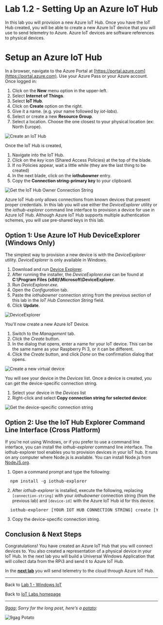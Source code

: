 # Lab 1.2 - Setting Up an Azure IoT Hub

In this lab you will provision a new Azure IoT Hub. Once you have the IoT Hub created, you will be able to create a new Azure IoT device that you will use to send telemetry to Azure. Azure IoT devices are software references to physical devices.

# Setup an Azure IoT Hub
In a browser, navigate to the Azure Portal at [https://portal.azure.com](https://portal.azure.com). Use your Azure Pass or your Azure account. Once logged in:

1. Click on the **New** menu option in the upper-left.
2. Select **Internet of Things**.
3. Select **IoT Hub**.
4. Click on **Create** option on the right.
5. Give it a name. (e.g. your name followed by *iot-labs*). 
6. Select or create a new **Resource Group**.
7. Select a location. Choose the one closest to your physical location (ex: North Europe).

![Create an IoT Hub](/images/lab2_rpi2-new-iot-hub.png)
  
Once the IoT Hub is created, 
 
1. Navigate into the IoT Hub.
2. Click on the *key* icon (Shared Access Policies) at the top of the blade.
3. If no Policies appear, wait a little while (they are the last thing to be created)
4. In the next blade, click on the **iothubowner** entry.
5. Copy the **Connection string-primary key** to your clipboard.

![Get the IoT Hub Owner Connection String](/images/lab1_rpi2-azure-iot-connection-string.png)

Azure IoT Hub only allows connections from known devices that present proper credentials. In this lab you will use either the *DeviceExplorer* utility or the *iothub-explorer* command line interface to provision a device for use in Azure IoT Hub. Although Azure IoT Hub supports multiple authentication schemes, you will use pre-shared keys in this lab.

## Option 1: Use Azure IoT Hub DeviceExplorer (Windows Only)
The simplest way to provision a new device is with the *DeviceExplorer* utility. *DeviceExplorer* is only available in Windows. 

1. Download and run [Device Explorer][deviceexplorer]. 
2. After running the installer, the *DeviceExplorer.exe* can be found at **C:\Program Files (x86)\Microsoft\DeviceExplorer**. 
3. Run *DevicExplorer.exe*.
4. Open the *Configuration* tab.
5. Paste the *iothubowner* connection string from the previous section of this lab in the *IoT Hub Connection String* field.
6. Click **Update**.

![DeviceExplorer](/images/lab1_rpi2-deviceexplorer01.png)

You'll now create a new Azure IoT Device.

1. Switch to the *Management* tab.
3. Click the *Create* button.
4. In the dialog that opens, enter a name for your IoT device. This can be the same name as your Raspberry Pi 3, or it can be different.
5. Click the *Create* button, and click *Done* on the confirmation dialog that opens.

![Create a new virtual device](/images/lab2_rpi2-deviceexplorer02.png) 

You will see your device in the *Devices* list. Once a device is created, you can get the device-specific connection string.

1. Select your device in the *Devices* list
2. Right-click and select **Copy connection string for selected device**:

![Get the device-specific connection string](/images/lab2_rpi2-deviceexplorer03.png) 

## Option 2: Use the IoT Hub Explorer Command Line Interface (Cross Platform)
If you're not using Windows, or if you prefer to use a command line interface, you can install the *iothub-explorer* command line interface. The iothub-explorer tool enables you to provision devices in your IoT hub. It runs on any computer where Node.js is available. You can install Node.js from [NodeJS.org](https://nodejs.org).

1. Open a command prompt and type the following:

<pre>
  npm install -g iothub-explorer
</pre>

2. After *iothub-explorer* is installed, execute the following, replacing <code>[connection-string]</code> with your <i>iothubowner</i> connection string (from the previous lab) and <code>[device-id]</code> with the Azure IoT Hub id for this device.

<pre>
  iothub-explorer [YOUR IOT HUB CONNECTION STRING] create [YOUR DEVICE NAME] --connection-string
</pre>

3. Copy the device-specific connection string.

## Conclusion &amp; Next Steps
Congratulations! You have created an Azure IoT Hub that you will connect devices to. You also created a representation of a physical device in your IoT Hub. In the next lab you will build a Universal Windows Application that will collect data from the RPi3 and send it to Azure IoT Hub.

In the **[next lab][nextlab]** you will send telemetry to the cloud through Azure IoT Hub.

---

Back to [Lab 1 - Windows IoT](/content/lab-1-windows-iot.md)

Back to [IoT Labs homepage](/readme.md#labs)

---

*[9gag:](http://9gag.com/) Sorry for  the long post, here's a [potato](https://www.quora.com/What-does-Sorry-for-the-long-post-heres-a-potato-mean-in-9GAG):*

![9gag Potato](/images/potato04.jpg)

[nextlab]: /content/lab-1-3-sending-telemetry-to-the-cloud.md
[deviceexplorer]: https://github.com/Azure/azure-iot-sdks/releases
